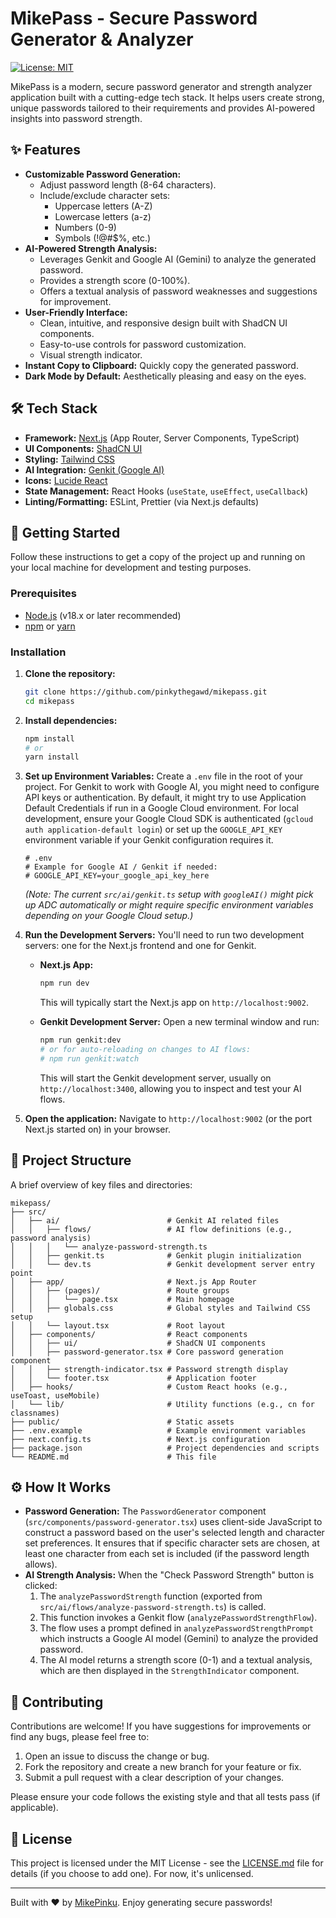 
# MikePass - Secure Password Generator & Analyzer

[![License: MIT](https://img.shields.io/badge/License-MIT-yellow.svg)](https://opensource.org/licenses/MIT)

MikePass is a modern, secure password generator and strength analyzer application built with a cutting-edge tech stack. It helps users create strong, unique passwords tailored to their requirements and provides AI-powered insights into password strength.

<!-- Suggestion: Add a screenshot or GIF of the application here! -->
<!-- e.g., ![MikePass Screenshot](link_to_your_screenshot.png) -->

## ✨ Features

*   **Customizable Password Generation:**
    *   Adjust password length (8-64 characters).
    *   Include/exclude character sets:
        *   Uppercase letters (A-Z)
        *   Lowercase letters (a-z)
        *   Numbers (0-9)
        *   Symbols (!@#$%, etc.)
*   **AI-Powered Strength Analysis:**
    *   Leverages Genkit and Google AI (Gemini) to analyze the generated password.
    *   Provides a strength score (0-100%).
    *   Offers a textual analysis of password weaknesses and suggestions for improvement.
*   **User-Friendly Interface:**
    *   Clean, intuitive, and responsive design built with ShadCN UI components.
    *   Easy-to-use controls for password customization.
    *   Visual strength indicator.
*   **Instant Copy to Clipboard:** Quickly copy the generated password.
*   **Dark Mode by Default:** Aesthetically pleasing and easy on the eyes.

## 🛠️ Tech Stack

*   **Framework:** [Next.js](https://nextjs.org/) (App Router, Server Components, TypeScript)
*   **UI Components:** [ShadCN UI](https://ui.shadcn.com/)
*   **Styling:** [Tailwind CSS](https://tailwindcss.com/)
*   **AI Integration:** [Genkit (Google AI)](https://firebase.google.com/docs/genkit)
*   **Icons:** [Lucide React](https://lucide.dev/)
*   **State Management:** React Hooks (`useState`, `useEffect`, `useCallback`)
*   **Linting/Formatting:** ESLint, Prettier (via Next.js defaults)

## 🚀 Getting Started

Follow these instructions to get a copy of the project up and running on your local machine for development and testing purposes.

### Prerequisites

*   [Node.js](https://nodejs.org/) (v18.x or later recommended)
*   [npm](https://www.npmjs.com/) or [yarn](https://yarnpkg.com/)

### Installation

1.  **Clone the repository:**
    ```bash
    git clone https://github.com/pinkythegawd/mikepass.git
    cd mikepass
    ```

2.  **Install dependencies:**
    ```bash
    npm install
    # or
    yarn install
    ```

3.  **Set up Environment Variables:**
    Create a `.env` file in the root of your project. For Genkit to work with Google AI, you might need to configure API keys or authentication. By default, it might try to use Application Default Credentials if run in a Google Cloud environment. For local development, ensure your Google Cloud SDK is authenticated (`gcloud auth application-default login`) or set up the `GOOGLE_API_KEY` environment variable if your Genkit configuration requires it.
    ```env
    # .env
    # Example for Google AI / Genkit if needed:
    # GOOGLE_API_KEY=your_google_api_key_here
    ```
    *(Note: The current `src/ai/genkit.ts` setup with `googleAI()` might pick up ADC automatically or might require specific environment variables depending on your Google Cloud setup.)*

4.  **Run the Development Servers:**
    You'll need to run two development servers: one for the Next.js frontend and one for Genkit.

    *   **Next.js App:**
        ```bash
        npm run dev
        ```
        This will typically start the Next.js app on `http://localhost:9002`.

    *   **Genkit Development Server:**
        Open a new terminal window and run:
        ```bash
        npm run genkit:dev
        # or for auto-reloading on changes to AI flows:
        # npm run genkit:watch
        ```
        This will start the Genkit development server, usually on `http://localhost:3400`, allowing you to inspect and test your AI flows.

5.  **Open the application:**
    Navigate to `http://localhost:9002` (or the port Next.js started on) in your browser.

## 📂 Project Structure

A brief overview of key files and directories:

```
mikepass/
├── src/
│   ├── ai/                        # Genkit AI related files
│   │   ├── flows/                 # AI flow definitions (e.g., password analysis)
│   │   │   └── analyze-password-strength.ts
│   │   ├── genkit.ts              # Genkit plugin initialization
│   │   └── dev.ts                 # Genkit development server entry point
│   ├── app/                       # Next.js App Router
│   │   ├── (pages)/               # Route groups
│   │   │   └── page.tsx           # Main homepage
│   │   ├── globals.css            # Global styles and Tailwind CSS setup
│   │   └── layout.tsx             # Root layout
│   ├── components/                # React components
│   │   ├── ui/                    # ShadCN UI components
│   │   ├── password-generator.tsx # Core password generation component
│   │   ├── strength-indicator.tsx # Password strength display
│   │   └── footer.tsx             # Application footer
│   ├── hooks/                     # Custom React hooks (e.g., useToast, useMobile)
│   └── lib/                       # Utility functions (e.g., cn for classnames)
├── public/                        # Static assets
├── .env.example                   # Example environment variables
├── next.config.ts                 # Next.js configuration
├── package.json                   # Project dependencies and scripts
└── README.md                      # This file
```

## ⚙️ How It Works

*   **Password Generation:** The `PasswordGenerator` component (`src/components/password-generator.tsx`) uses client-side JavaScript to construct a password based on the user's selected length and character set preferences. It ensures that if specific character sets are chosen, at least one character from each set is included (if the password length allows).
*   **AI Strength Analysis:** When the "Check Password Strength" button is clicked:
    1.  The `analyzePasswordStrength` function (exported from `src/ai/flows/analyze-password-strength.ts`) is called.
    2.  This function invokes a Genkit flow (`analyzePasswordStrengthFlow`).
    3.  The flow uses a prompt defined in `analyzePasswordStrengthPrompt` which instructs a Google AI model (Gemini) to analyze the provided password.
    4.  The AI model returns a strength score (0-1) and a textual analysis, which are then displayed in the `StrengthIndicator` component.

## 🤝 Contributing

Contributions are welcome! If you have suggestions for improvements or find any bugs, please feel free to:

1.  Open an issue to discuss the change or bug.
2.  Fork the repository and create a new branch for your feature or fix.
3.  Submit a pull request with a clear description of your changes.

Please ensure your code follows the existing style and that all tests pass (if applicable).

## 📄 License

This project is licensed under the MIT License - see the [LICENSE.md](LICENSE.md) file for details (if you choose to add one). For now, it's unlicensed.

---

Built with ❤️ by [MikePinku](https://github.com/pinkythegawd).
Enjoy generating secure passwords!
